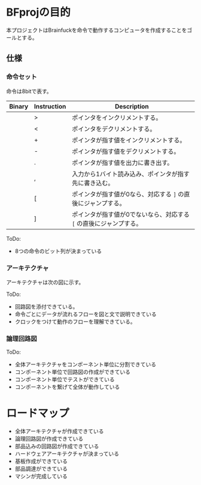 # BFprojの目的

本プロジェクトはBrainfuckを命令で動作するコンピュータを作成することをゴールとする。

## 仕様

### 命令セット

命令は8bitで表す。

| Binary | Instruction | Description                                                        |
| ------ | ----------- | ------------------------------------------------------------------ |
|        | >           | ポインタをインクリメントする。                                     |
|        | <           | ポインタをデクリメントする。                                       |
|        | +           | ポインタが指す値をインクリメントする。                             |
|        | -           | ポインタが指す値をデクリメントする。                               |
|        | .           | ポインタが指す値を出力に書き出す。                                 |
|        | ,           | 入力から1バイト読み込み、ポインタが指す先に書き込む。              |
|        | [           | ポインタが指す値が0なら、対応する `]` の直後にジャンプする。       |
|        | ]           | ポインタが指す値が0でないなら、対応する `[` の直後にジャンプする。 |

ToDo:

- 8つの命令のビット列が決まっている

### アーキテクチャ

アーキテクチャは次の図に示す。

ToDo:

- 回路図を添付できている。
- 命令ごとにデータが流れるフローを図と文で説明できている
- クロックをつけて動作のフローを理解できている。

### 論理回路図


ToDo:

- 全体アーキテクチャをコンポーネント単位に分割できている
- コンポーネント単位で回路図の作成ができている
- コンポーネント単位でテストができている
- コンポーネントを繋げて全体が動作している

# ロードマップ

- 全体アーキテクチャが作成できている
- 論理回路図が作成できている
- 部品込みの回路図が作成できている
- ハードウェアアーキテクチャが決まっている
- 基板作成ができている
- 部品調達ができている
- マシンが完成している
